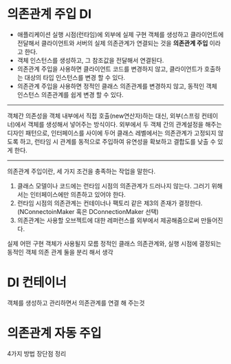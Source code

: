 # 의존관계 주입 DI

- 애플리케이션 실행 시점(런타임)에 외부에 실제 구현 객체를 생성하고 클라이언트에 전달해서 클라이언트와 서버의
  실제 의존관계가 연결되는 것을 **의존관계 주입** 이라고 한다.
- 객체 인스턴스를 생성하고, 그 참조값을 전달해서 연결된다.
- 의존관계 주입을 사용하면 클라이언트 코드를 변경하지 않고, 클라이언트가 호출하는 대상의 타입 인스턴스를
  변경 할 수 있다.
- 의존관계 주입을 사용하면 정적인 클래스 의존관계를 변경하지 않고, 동적인 객체 인스턴스 의존관계를 쉽게 변경 할
  수 있다.

---

객체간 의존성을 객체 내부에서 직접 호출(new연산자)하는 대신, 외부(스프링 컨테이너)에서 객체를 생성해서 넣어주는 방식이다.
외부에서 두 객체 간의 관계설정을 해주는 디자인 패턴으로, 인터페이스를 사이에 두어
클래스 레벨에서는 의존관계가 고정되지 않도록 하고,
런타임 시 관계를 동적으로 주입하여 유연성을 확보하고 결합도를 낮출 수 있게 한다.

---

의존관계 주입이란, 세 가지 조건을 충족하는 작업을 말한다.

1. 클래스 모델이나 코드에는 런타임 시점의 의존관계가 드러나지 않는다. 그러기 위해서는 인터페이스에만 의존하고 있어야 한다.
2. 런타임 시점의 의존관계는 컨테이너나 팩토리 같은 제3의 존재가 결정한다. (NConnectoinMaker 혹은 DConnectionMaker 선택)
3. 의존관계는 사용할 오브젝트에 대한 레퍼런스를 외부에서 제공해줌으로써 만들어진다.



실제 어떤 구현 객체가 사용될지 모름
정적인 클래스 의존관계와, 실행 시점에 결정되는 동적인 객체 의존 관계 둘을 분리 해서 생각



# DI 컨테이너
객체를 생성하고 관리하면서 의존관계를 연결 해 주는것


# 의존관계 자동 주입
4가지 방법
장단점 정리

